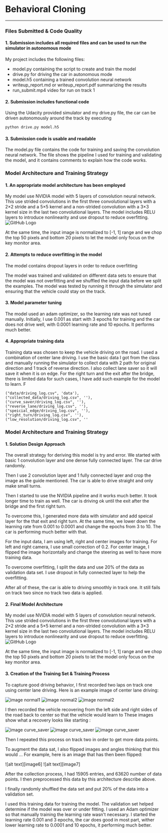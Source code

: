 # **Behavioral Cloning**

---
### Files Submitted & Code Quality

#### 1. Submission includes all required files and can be used to run the simulator in autonomous mode

My project includes the following files:
* model.py containing the script to create and train the model
* drive.py for driving the car in autonomous mode
* model.h5 containing a trained convolution neural network
* writeup_report.md or writeup_report.pdf summarizing the results
* run_submit.mp4 video for run on track 1

#### 2. Submission includes functional code
Using the Udacity provided simulator and my drive.py file, the car can be driven autonomously around the track by executing
```sh
python drive.py model.h5
```

#### 3. Submission code is usable and readable

The model.py file contains the code for training and saving the convolution neural network. The file shows the pipeline I used for training and validating the model, and it contains comments to explain how the code works.

### Model Architecture and Training Strategy

#### 1. An appropriate model architecture has been employed

My model use NVIDIA model with 5 layers of convolution neural network.
This use strided convolutions in the first three convolutional layers with a 2×2 stride and a 5×5 kernel and a non-strided convolution with a 3×3 kernel size in the last two convolutional layers. The model includes RELU layers to introduce nonlinearity and use dropout to reduce overfitting.
![GitHub Logo](/images/arch.png)

At the same time, the input image is normalized to [-1, 1] range and we chop the top 50 pixels and bottom 20 pixels to let the model only focus on the key monitor area.


#### 2. Attempts to reduce overfitting in the model

The model contains dropout layers in order to reduce overfitting

The model was trained and validated on different data sets to ensure that the model was not overfitting and we shuffled the input data before we split the examples. The model was tested by running it through the simulator and ensuring that the vehicle could stay on the track.

#### 3. Model parameter tuning

The model used an adam optimizer, so the learning rate was not tuned manually. Initially, I use 0.001 as start with 3 epochs for training and the car does not drive well, with 0.0001 learning rate and 10 epochs. It performs much better.

#### 4. Appropriate training data

Training data was chosen to keep the vehicle driving on the road. I used a combination of center lane driving. I use the basic data I got from the class and manually running the simulator to collect data with 2 path for original direction and 1 track of reverse direction. I also collect lane saver so it will save it when it is on edge. For the right turn and the exit after the bridge, there is limited data for such cases, I have add such example for the model to learn.
F

```
("data/driving_log.csv", 'data'),
("collected_data/driving_log.csv", ''),
("curve_saver/driving_log.csv", ''),
("reverse_lane/driving_log.csv", ''),
("speicial_edge/driving_log.csv", ''),
("right_turn/driving_log.csv", ''),
("low_resolution/driving_log.csv", ''
```


### Model Architecture and Training Strategy

#### 1. Solution Design Approach

The overall strategy for deriving this model is try and error. We started with basic 1  convolution layer and one dense fully connected layer. The car drive randomly.

Then I use 2 convolution layer and 1 fully connected layer and crop the image as the guide mentioned. The car is able to drive straight and only make small turns.

Then I started to use the NVIDIA pipeline and it works much better. It took longer time to train as well. The car is driving ok until the exit after the bridge and the first right turn.

To overcome this, I generated more data with simulator and add speical layer for the that exit and right turn. At the same time, we lower down the learning rate from 0.001 to 0.0001 and change the epochs from 3 to 10. The car is performing much better with that.

For the input data, I am using left, right and center images for training. For left and right camera, I use small correction of 0.2. For center image, I flipped the image horizontally and change the steering as well to have more training data.

To overcome overfitting, I split the data and use 20% of the data as validation data set. I use dropout in fully connected layer to help the overfitting.

After all of these, the car is able to driving smoothly in track one. It still fails on track two since no track two data is applied.


#### 2. Final Model Architecture

My model use NVIDIA model with 5 layers of convolution neural network.
This use strided convolutions in the first three convolutional layers with a 2×2 stride and a 5×5 kernel and a non-strided convolution with a 3×3 kernel size in the last two convolutional layers. The model includes RELU layers to introduce nonlinearity and use dropout to reduce overfitting.
![GitHub Logo](/images/arch.png)

At the same time, the input image is normalized to [-1, 1] range and we chop the top 50 pixels and bottom 20 pixels to let the model only focus on the key monitor area.

#### 3. Creation of the Training Set & Training Process

To capture good driving behavior, I first recorded two laps on track one using center lane driving. Here is an example image of center lane driving:

![image normal1](/images/normal1.jpg)
![image normal2](/images/normal2.jpg)
![image normal2](/images/normal3.jpg)

I then recorded the vehicle recovering from the left side and right sides of the road back to center so that the vehicle would learn to These images show what a recovery looks like starting :

![image curve_saver](/images/curve_saver1.jpg)
![image curve_saver](/images/curve_saver2.jpg)
![image curve_saver](/images/curve_saver3.jpg)

Then I repeated this process on track two in order to get more data points.

To augment the data sat, I also flipped images and angles thinking that this would ... For example, here is an image that has then been flipped:

![alt text][image6]
![alt text][image7]

After the collection process, I had 15905 entries, and 63620 number of data points. I then preprocessed this data by this architecture describe above.


I finally randomly shuffled the data set and put 20% of the data into a validation set.

I used this training data for training the model. The validation set helped determine if the model was over or under fitting.  I used an Adam optimizer so that manually training the learning rate wasn't necessary. I started the learning rate 0.001 and 3 epochs, the car does good in most part, wither lower learning rate to 0.0001 and 10 epochs, it performing much better.
